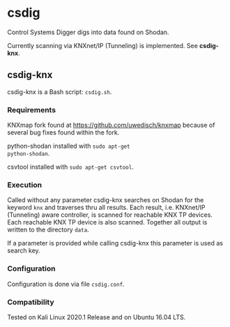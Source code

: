 # csdig
Control Systems Digger digs into data found on Shodan.

Currently scanning via KNXnet/IP (Tunneling) is implemented. See **csdig-knx**.

## csdig-knx
csdig-knx is a Bash script: <code>csdig.sh</code>.

### Requirements
KNXmap fork found at https://github.com/uwedisch/knxmap because of several bug fixes found within the fork.

python-shodan installed with <code>sudo apt-get python-shodan</code>.

csvtool installed with <code>sudo apt-get csvtool</code>.
  
### Execution
Called without any parameter csdig-knx searches on Shodan for the keyword <code>knx</code> and traverses thru all results.  Each result, i.e. KNXnet/IP (Tunneling) aware controller, is scanned for reachable KNX TP devices.  Each reachable KNX TP device is also scanned.  Together all output is written to the directory <code>data</code>.

If a parameter is provided while calling csdig-knx this parameter is used as search key.

### Configuration
Configuration is done via file <code>csdig.conf</code>.

### Compatibility
Tested on Kali Linux 2020.1 Release and on Ubuntu 16.04 LTS.
